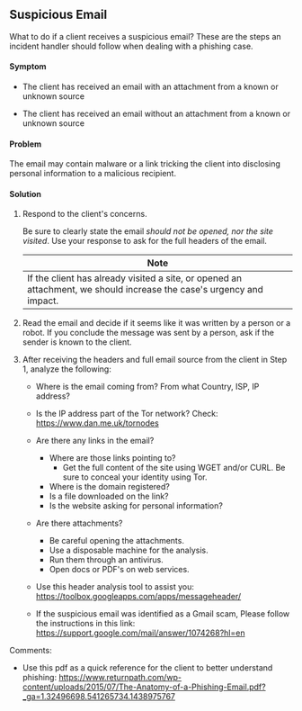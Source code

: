 ## Suspicious Email

What to do if a client receives a suspicious email? These are the steps an incident handler should follow when dealing with a phishing case. 

#### Symptom
   * The client has received an email with an attachment from a known or unknown source
   
   * The client has received an email without an attachment from a known or unknown source

#### Problem    
   The email may contain malware or a link tricking the client into disclosing personal information to a malicious recipient.

#### Solution   

1. Respond to the client's concerns. 

   Be sure to clearly state the email *should not be opened, nor the site visited*. Use your response to ask for the full headers of the email. 

   | Note |
   |------|
   | If the client has already visited a site, or opened an attachment, we should increase the case's urgency and impact. |

2. Read the email and decide if it seems like it was written by a person or a robot. If you conclude the message was sent by a person, ask if the sender is known to the client. 

3. After receiving the headers and full email source from the client in Step 1, analyze the following:
   - Where is the email coming from? From what Country, ISP, IP address?

   - Is the IP address part of the Tor network?
     Check: https://www.dan.me.uk/tornodes 

   - Are there any links in the email?
      * Where are those links pointing to?
         * Get the full content of the site using WGET and/or CURL. Be sure to conceal your identity using Tor.
      * Where is the domain registered?
      * Is a file downloaded on the link?
      * Is the website asking for personal information?

   - Are there attachments?
      * Be careful opening the attachments.
      * Use a disposable machine for the analysis.
      * Run them through an antivirus.
      * Open docs or PDF's on web services.

   - Use this header analysis tool to assist you: https://toolbox.googleapps.com/apps/messageheader/

   - If the suspicious email was identified as a Gmail scam, Please follow the instructions in this link: https://support.google.com/mail/answer/1074268?hl=en

Comments:

* Use this pdf as a quick reference for the client to better understand phishing: https://www.returnpath.com/wp-content/uploads/2015/07/The-Anatomy-of-a-Phishing-Email.pdf?_ga=1.32496698.541265734.1438975767 


